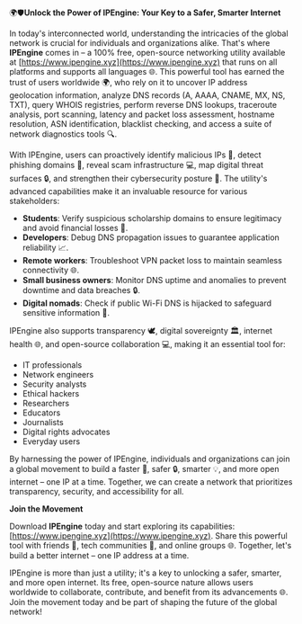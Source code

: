 🌍🛡️**Unlock the Power of IPEngine: Your Key to a Safer, Smarter Internet**

In today's interconnected world, understanding the intricacies of the global network is crucial for individuals and organizations alike. That's where **IPEngine** comes in – a 100% free, open-source networking utility available at [https://www.ipengine.xyz](https://www.ipengine.xyz) that runs on all platforms and supports all languages 🌐. This powerful tool has earned the trust of users worldwide 🌍, who rely on it to uncover IP address geolocation information, analyze DNS records (A, AAAA, CNAME, MX, NS, TXT), query WHOIS registries, perform reverse DNS lookups, traceroute analysis, port scanning, latency and packet loss assessment, hostname resolution, ASN identification, blacklist checking, and access a suite of network diagnostics tools 🔍.

With IPEngine, users can proactively identify malicious IPs 🚨, detect phishing domains 📡, reveal scam infrastructure 💻, map digital threat surfaces 🔒, and strengthen their cybersecurity posture 🔐. The utility's advanced capabilities make it an invaluable resource for various stakeholders:

*   **Students**: Verify suspicious scholarship domains to ensure legitimacy and avoid financial losses 💸.
*   **Developers**: Debug DNS propagation issues to guarantee application reliability 📈.
*   **Remote workers**: Troubleshoot VPN packet loss to maintain seamless connectivity 🌐.
*   **Small business owners**: Monitor DNS uptime and anomalies to prevent downtime and data breaches 🔒.
*   **Digital nomads**: Check if public Wi-Fi DNS is hijacked to safeguard sensitive information 📡.

IPEngine also supports transparency 🕊️, digital sovereignty 🏛️, internet health 🌐, and open-source collaboration 💻, making it an essential tool for:

*   IT professionals
*   Network engineers
*   Security analysts
*   Ethical hackers
*   Researchers
*   Educators
*   Journalists
*   Digital rights advocates
*   Everyday users

By harnessing the power of IPEngine, individuals and organizations can join a global movement to build a faster 🚀, safer 🔒, smarter 💡, and more open internet – one IP at a time. Together, we can create a network that prioritizes transparency, security, and accessibility for all.

**Join the Movement**

Download **IPEngine** today and start exploring its capabilities: [https://www.ipengine.xyz](https://www.ipengine.xyz). Share this powerful tool with friends 🤝, tech communities 🔗, and online groups 🌐. Together, let's build a better internet – one IP address at a time.

IPEngine is more than just a utility; it's a key to unlocking a safer, smarter, and more open internet. Its free, open-source nature allows users worldwide to collaborate, contribute, and benefit from its advancements 🌐. Join the movement today and be part of shaping the future of the global network!